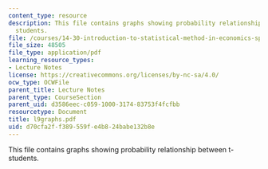 ```yaml
---
content_type: resource
description: This file contains graphs showing probability relationship between t-
  students.
file: /courses/14-30-introduction-to-statistical-method-in-economics-spring-2006/d70cfa2ff389559fe4b824babe132b8e_l9graphs.pdf
file_size: 48505
file_type: application/pdf
learning_resource_types:
- Lecture Notes
license: https://creativecommons.org/licenses/by-nc-sa/4.0/
ocw_type: OCWFile
parent_title: Lecture Notes
parent_type: CourseSection
parent_uid: d3586eec-c059-1000-3174-83753f4fcfbb
resourcetype: Document
title: l9graphs.pdf
uid: d70cfa2f-f389-559f-e4b8-24babe132b8e
---
```

This file contains graphs showing probability relationship between t- students.